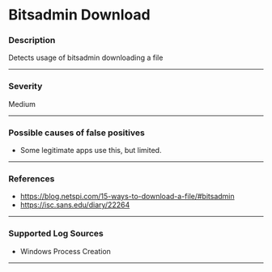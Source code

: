 # Bitsadmin Download
### Description

Detects usage of bitsadmin downloading a file

-------------------
### Severity

Medium

-------------------
<!---
### Detailed Information

- Why is this alert triggered?
- What are the typical causes that generate this alert? (e.g. port scans, unusual file access activity, etc...)
- Which corroborating information should be looked up?
- Any supporting queries to get more information?
- Any supporting visualizations to get more information?

-------------------
--->
### Possible causes of false positives

- Some legitimate apps use this, but limited.

-------------------
### References

- https://blog.netspi.com/15-ways-to-download-a-file/#bitsadmin
- https://isc.sans.edu/diary/22264

-------------------
### Supported Log Sources

- Windows Process Creation

-------------------
